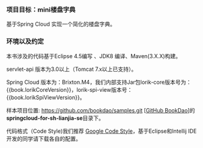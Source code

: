 ### 项目目标：mini楼盘字典
基于Spring Cloud 实现一个简化的楼盘字典。

### 环境以及约定
本书涉及的代码基于Eclipse 4.5编写 、JDK8 编译、Maven(3.X.X)构建。

servlet-api 版本为3.0以上（Tomcat 7.x以上已支持）。

Spring Cloud 版本为：Brixton.M4，我们内部支持Jar包lorik-core版本号为：{{book.lorikCoreVersion}}，lorik-spi-view版本号： {{book.lorikSpiViewVersion}}。

样本项目位置: https://github.com/bookdao/samples.git [[GitHub BookDao](https://github.com/bookdao/samples.git "books sample")]的**springcloud-for-sh-lianjia-se**目录下。

代码格式（Code Style)我们推荐 [Google Code Style](https://github.com/google/styleguide/ "Google Code Style")，基于Eclipse和Intellij IDE开发的同学请下载各自的配置。
